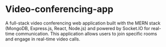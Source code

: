 # Video-conferencing-app
A full-stack video conferencing web application built with the MERN stack (MongoDB, Express.js, React, Node.js) and powered by Socket.IO for real-time communication. This application allows users to join specific rooms and engage in real-time video calls.
